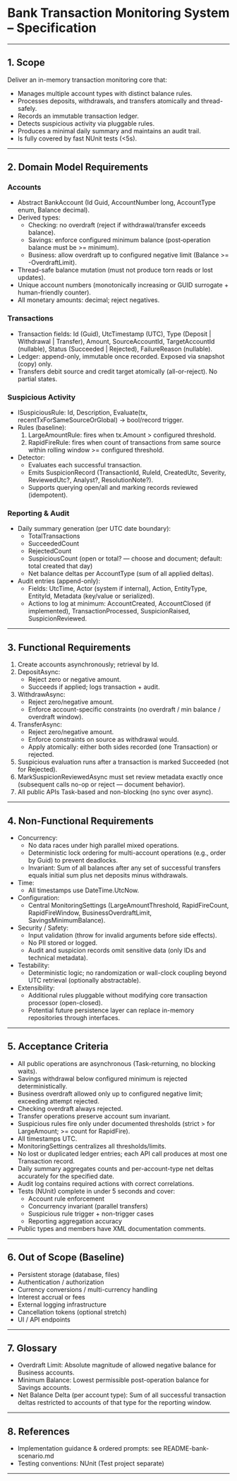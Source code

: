 ﻿# Bank Transaction Monitoring System – Specification
---

## 1. Scope

Deliver an in-memory transaction monitoring core that:
- Manages multiple account types with distinct balance rules.
- Processes deposits, withdrawals, and transfers atomically and thread-safely.
- Records an immutable transaction ledger.
- Detects suspicious activity via pluggable rules.
- Produces a minimal daily summary and maintains an audit trail.
- Is fully covered by fast NUnit tests (<5s).

---

## 2. Domain Model Requirements

### Accounts
- Abstract BankAccount (Id Guid, AccountNumber long, AccountType enum, Balance decimal).
- Derived types:
  - Checking: no overdraft (reject if withdrawal/transfer exceeds balance).
  - Savings: enforce configured minimum balance (post‑operation balance must be >= minimum).
  - Business: allow overdraft up to configured negative limit (Balance >= -OverdraftLimit).
- Thread-safe balance mutation (must not produce torn reads or lost updates).
- Unique account numbers (monotonically increasing or GUID surrogate + human-friendly counter).
- All monetary amounts: decimal; reject negatives.

### Transactions
- Transaction fields: Id (Guid), UtcTimestamp (UTC), Type (Deposit | Withdrawal | Transfer), Amount, SourceAccountId, TargetAccountId (nullable), Status (Succeeded | Rejected), FailureReason (nullable).
- Ledger: append-only, immutable once recorded. Exposed via snapshot (copy) only.
- Transfers debit source and credit target atomically (all-or-reject). No partial states.

### Suspicious Activity
- ISuspiciousRule: Id, Description, Evaluate(tx, recentTxForSameSourceOrGlobal) -> bool/record trigger.
- Rules (baseline):
  1. LargeAmountRule: fires when tx.Amount > configured threshold.
  2. RapidFireRule: fires when count of transactions from same source within rolling window >= configured threshold.
- Detector:
  - Evaluates each successful transaction.
  - Emits SuspicionRecord (TransactionId, RuleId, CreatedUtc, Severity, ReviewedUtc?, Analyst?, ResolutionNote?).
  - Supports querying open/all and marking records reviewed (idempotent).

### Reporting & Audit
- Daily summary generation (per UTC date boundary):
  - TotalTransactions
  - SucceededCount
  - RejectedCount
  - SuspiciousCount (open or total? — choose and document; default: total created that day)
  - Net balance deltas per AccountType (sum of all applied deltas).
- Audit entries (append-only):
  - Fields: UtcTime, Actor (system if internal), Action, EntityType, EntityId, Metadata (key/value or serialized).
  - Actions to log at minimum: AccountCreated, AccountClosed (if implemented), TransactionProcessed, SuspicionRaised, SuspicionReviewed.

---

## 3. Functional Requirements

1. Create accounts asynchronously; retrieval by Id.
2. DepositAsync:
   - Reject zero or negative amount.
   - Succeeds if applied; logs transaction + audit.
3. WithdrawAsync:
   - Reject zero/negative amount.
   - Enforce account-specific constraints (no overdraft / min balance / overdraft window).
4. TransferAsync:
   - Reject zero/negative amount.
   - Enforce constraints on source as withdrawal would.
   - Apply atomically: either both sides recorded (one Transaction) or rejected.
5. Suspicious evaluation runs after a transaction is marked Succeeded (not for Rejected).
6. MarkSuspicionReviewedAsync must set review metadata exactly once (subsequent calls no-op or reject — document behavior).
7. All public APIs Task-based and non-blocking (no sync over async).

---

## 4. Non-Functional Requirements

- Concurrency:
  - No data races under high parallel mixed operations.
  - Deterministic lock ordering for multi-account operations (e.g., order by Guid) to prevent deadlocks.
  - Invariant: Sum of all balances after any set of successful transfers equals initial sum plus net deposits minus withdrawals.
- Time:
  - All timestamps use DateTime.UtcNow.
- Configuration:
  - Central MonitoringSettings (LargeAmountThreshold, RapidFireCount, RapidFireWindow, BusinessOverdraftLimit, SavingsMinimumBalance).
- Security / Safety:
  - Input validation (throw for invalid arguments before side effects).
  - No PII stored or logged.
  - Audit and suspicion records omit sensitive data (only IDs and technical metadata).
- Testability:
  - Deterministic logic; no randomization or wall-clock coupling beyond UTC retrieval (optionally abstractable).
- Extensibility:
  - Additional rules pluggable without modifying core transaction processor (open-closed).
  - Potential future persistence layer can replace in-memory repositories through interfaces.

---

## 5. Acceptance Criteria

- All public operations are asynchronous (Task-returning, no blocking waits).
- Savings withdrawal below configured minimum is rejected deterministically.
- Business overdraft allowed only up to configured negative limit; exceeding attempt rejected.
- Checking overdraft always rejected.
- Transfer operations preserve account sum invariant.
- Suspicious rules fire only under documented thresholds (strict > for LargeAmount; >= count for RapidFire).
- All timestamps UTC.
- MonitoringSettings centralizes all thresholds/limits.
- No lost or duplicated ledger entries; each API call produces at most one Transaction record.
- Daily summary aggregates counts and per-account-type net deltas accurately for the specified date.
- Audit log contains required actions with correct correlations.
- Tests (NUnit) complete in under 5 seconds and cover:
  - Account rule enforcement
  - Concurrency invariant (parallel transfers)
  - Suspicious rule trigger + non-trigger cases
  - Reporting aggregation accuracy
- Public types and members have XML documentation comments.

---

## 6. Out of Scope (Baseline)
- Persistent storage (database, files)
- Authentication / authorization
- Currency conversions / multi-currency handling
- Interest accrual or fees
- External logging infrastructure
- Cancellation tokens (optional stretch)
- UI / API endpoints

---

## 7. Glossary
- Overdraft Limit: Absolute magnitude of allowed negative balance for Business accounts.
- Minimum Balance: Lowest permissible post-operation balance for Savings accounts.
- Net Balance Delta (per account type): Sum of all successful transaction deltas restricted to accounts of that type for the reporting window.

---

## 8. References
- Implementation guidance & ordered prompts: see README-bank-scenario.md
- Testing conventions: NUnit (Test project separate)

---

